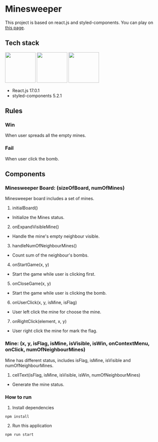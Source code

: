 # Minesweeper
This project is based on react.js and styled-components.
You can play on [this page](https://minesweeper.yyisyou.tw).

## Tech stack
<p float="left" margin="10px">
  <img src="https://upload.wikimedia.org/wikipedia/commons/thumb/a/a7/React-icon.svg/1200px-React-icon.svg.png" height="100px"> 
  <img src="https://raw.githubusercontent.com/styled-components/brand/master/styled-components.png" height="100px">
  <img src="https://sass-lang.com/assets/img/logos/logo-b6e1ef6e.svg" height="100px">  
</p>

* React.js 17.0.1  
* styled-components 5.2.1  

## Rules
### Win
When user spreads all the empty mines.

### Fail
When user click the bomb.

## Components
### Minesweeper Board: (sizeOfBoard, numOfMines)
Minesweeper board includes a set of mines.

1. initialBoard()
* Initialize the Mines status.

2. onExpandVisibleMine()
* Handle the mine's empty neighbour visible.

3. handleNumOfNeighbourMines()
* Count sum of the neighbour's bombs.

4. onStartGame(x, y)
* Start the game while user is clicking first.

5. onCloseGame(x, y)
* Start the game while user is clicking the bomb.

6. onUserClick(x, y, isMine, isFlag)
* User left click the mine for choose the mine.

7. onRightClick(element, x, y)
* User right click the mine for mark the flag.

### Mine: (x, y, isFlag, isMine, isVisible, isWin, onContextMenu, onClick, numOfNeighbourMines)
Mine has different status, includes isFlag, isMine, isVisible and numOfNeighbourMines.

1. cellText(isFlag, isMine, isVisible, isWin, numOfNeighbourMines)
* Generate the mine status.

### How to run
1. Install dependencies
```
npm install
```

2. Run this application
```
npm run start
```





